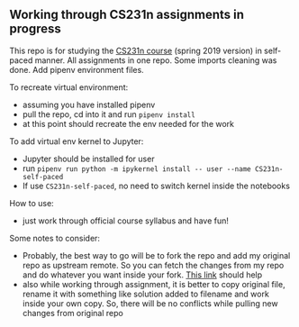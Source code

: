 ## Working through CS231n assignments in progress
This repo is for studying the [CS231n course](http://cs231n.stanford.edu/) (spring 2019 version) in self-paced manner. All assignments in one repo. Some imports cleaning was done. Add pipenv environment files.

To recreate virtual environment:
- assuming you have installed pipenv
- pull the repo, cd into it and run `pipenv install`
- at this point should recreate the env needed for the work

To add virtual env kernel to Jupyter:
- Jupyter should be installed for user
- run `pipenv run python -m ipykernel install -- user --name CS231n-self-paced`
- If use `CS231n-self-paced`, no need to switch kernel inside the notebooks

How to use:
- just work through official course syllabus and have fun!

Some notes to consider:
- Probably, the best way to go will be to fork the repo and add my original repo as upstream remote. So you can fetch the changes from my repo and do whatever you want inside your fork. [This link](https://help.github.com/en/articles/configuring-a-remote-for-a-fork) should help
- also while working through assignment, it is better to copy original file, rename it with something like solution added to filename and work inside your own copy. So, there will be no conflicts while pulling new changes from original repo